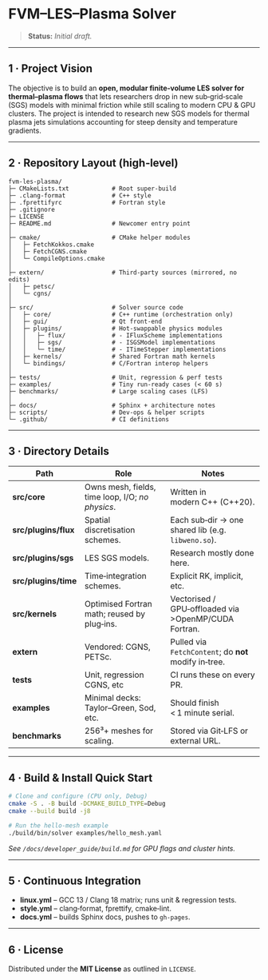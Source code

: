 # FVM–LES–Plasma Solver

> **Status:** _Initial draft._

---

## 1&nbsp;· Project Vision

The objective is to build an **open, modular finite‑volume LES solver for thermal–plasma flows** that lets researchers drop in new sub‑grid‑scale (SGS) models with minimal friction while still scaling to modern CPU & GPU clusters. The project is intended to research new SGS models for thermal plasma jets simulations accounting for steep density and temperature gradients.

---

## 2&nbsp;· Repository Layout (high‑level)

```text
fvm-les-plasma/
├─ CMakeLists.txt            # Root super‑build
├─ .clang-format             # C++ style
├─ .fprettifyrc              # Fortran style
├─ .gitignore
├─ LICENSE
├─ README.md                 # Newcomer entry point
│
├─ cmake/                    # CMake helper modules
│   ├─ FetchKokkos.cmake
│   ├─ FetchCGNS.cmake
│   └─ CompileOptions.cmake
│
├─ extern/                   # Third‑party sources (mirrored, no edits)
│   ├─ petsc/
│   └─ cgns/
│
├─ src/                      # Solver source code
│   ├─ core/                 # C++ runtime (orchestration only)
│   ├─ gui/                  # Qt front‑end
│   ├─ plugins/              # Hot‑swappable physics modules
│   │   ├─ flux/             # ‑ IFluxScheme implementations
│   │   ├─ sgs/              # ‑ ISGSModel implementations
│   │   └─ time/             # ‑ ITimeStepper implementations
│   ├─ kernels/              # Shared Fortran math kernels
│   └─ bindings/             # C/Fortran interop helpers
│
├─ tests/                    # Unit, regression & perf tests
├─ examples/                 # Tiny run‑ready cases (< 60 s)
├─ benchmarks/               # Large scaling cases (LFS)
│
├─ docs/                     # Sphinx + architecture notes
├─ scripts/                  # Dev‑ops & helper scripts
└─ .github/                  # CI definitions
```

---

## 3&nbsp;· Directory Details

| Path | Role | Notes |
|------|------|-------|
| **src/core** | Owns mesh, fields, time loop, I/O; _no physics_. | Written in modern C++ (C++20). |
| **src/plugins/flux** | Spatial discretisation schemes. | Each sub‑dir → one shared lib (e.g. `libweno.so`). |
| **src/plugins/sgs** | LES SGS models. | Research mostly done here. |
| **src/plugins/time** | Time‑integration schemes. | Explicit RK, implicit, etc. |
| **src/kernels** | Optimised Fortran math; reused by plug‑ins. | Vectorised / GPU‑offloaded via >OpenMP/CUDA Fortran. |
| **extern** | Vendored: CGNS, PETSc. | Pulled via `FetchContent`; do **not** modify in‑tree. |
| **tests** | Unit, regression CGNS, etc | CI runs these on every PR. |
| **examples** | Minimal decks: Taylor–Green, Sod, etc. | Should finish < 1 minute serial. |
| **benchmarks** | 256³+ meshes for scaling. | Stored via Git‑LFS or external URL. |

---

## 4&nbsp;· Build & Install Quick Start

```bash
# Clone and configure (CPU only, Debug)
cmake -S . -B build -DCMAKE_BUILD_TYPE=Debug
cmake --build build -j8

# Run the hello‑mesh example
./build/bin/solver examples/hello_mesh.yaml
```

*See `/docs/developer_guide/build.md` for GPU flags and cluster hints.*

---

## 5&nbsp;· Continuous Integration

* **linux.yml** – GCC 13 / Clang 18 matrix; runs unit & regression tests.
* **style.yml** – clang‑format, fprettify, cmake‑lint.
* **docs.yml** – builds Sphinx docs, pushes to `gh-pages`.

---

## 6&nbsp;· License

Distributed under the **MIT License** as outlined in `LICENSE`.

